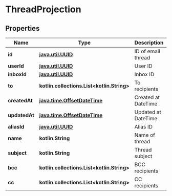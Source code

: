 
# ThreadProjection

## Properties
Name | Type | Description | Notes
------------ | ------------- | ------------- | -------------
**id** | [**java.util.UUID**](java.util.UUID) | ID of email thread | 
**userId** | [**java.util.UUID**](java.util.UUID) | User ID | 
**inboxId** | [**java.util.UUID**](java.util.UUID) | Inbox ID | 
**to** | **kotlin.collections.List&lt;kotlin.String&gt;** | To recipients | 
**createdAt** | [**java.time.OffsetDateTime**](java.time.OffsetDateTime) | Created at DateTime | 
**updatedAt** | [**java.time.OffsetDateTime**](java.time.OffsetDateTime) | Updated at DateTime | 
**aliasId** | [**java.util.UUID**](java.util.UUID) | Alias ID | 
**name** | **kotlin.String** | Name of thread |  [optional]
**subject** | **kotlin.String** | Thread subject |  [optional]
**bcc** | **kotlin.collections.List&lt;kotlin.String&gt;** | BCC recipients |  [optional]
**cc** | **kotlin.collections.List&lt;kotlin.String&gt;** | CC recipients |  [optional]



